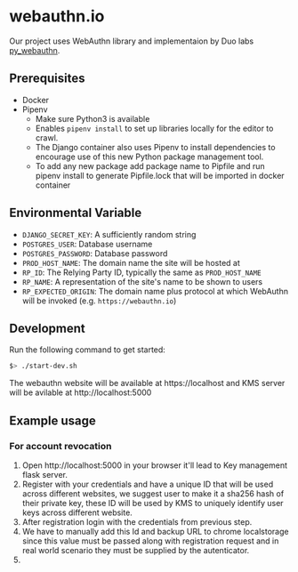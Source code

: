 # webauthn.io
Our project uses WebAuthn library and implementaion by Duo labs
[py_webauthn](https://github.com/duo-labs/py_webauthn).

## Prerequisites

- Docker
- Pipenv
  - Make sure Python3 is available
  - Enables `pipenv install` to set up libraries locally for the editor to crawl. 
  - The Django container also uses Pipenv to install dependencies to encourage use of this new Python package management tool.
  - To add any new package add package name to Pipfile and run pipenv install to generate Pipfile.lock that will be imported in docker container
## Environmental Variable

- `DJANGO_SECRET_KEY`: A sufficiently random string
- `POSTGRES_USER`: Database username
- `POSTGRES_PASSWORD`: Database password
- `PROD_HOST_NAME`: The domain name the site will be hosted at
- `RP_ID`: The Relying Party ID, typically the same as `PROD_HOST_NAME`
- `RP_NAME`: A representation of the site's name to be shown to users
- `RP_EXPECTED_ORIGIN`: The domain name plus protocol at which WebAuthn will be invoked (e.g. `https://webauthn.io`)

## Development

Run the following command to get started:

```sh
$> ./start-dev.sh
```

The webauthn website will be available at https://localhost
and KMS server will be avilable at http://localhost:5000

## Example usage
### For account revocation
1. Open http://localhost:5000 in your browser it'll lead to Key management flask server.
2. Register with your credentials and have a unique ID that will be used across different websites, we suggest user to make it a sha256 hash of their private key, these ID will be used by KMS to uniquely identify user keys across different website.
3. After registration login with the credentials from previous step.
4. We have to manually add this Id and backup URL to chrome localstorage since this value must be passed along with registration request and in real world scenario they must be supplied by the autenticator.
5. 